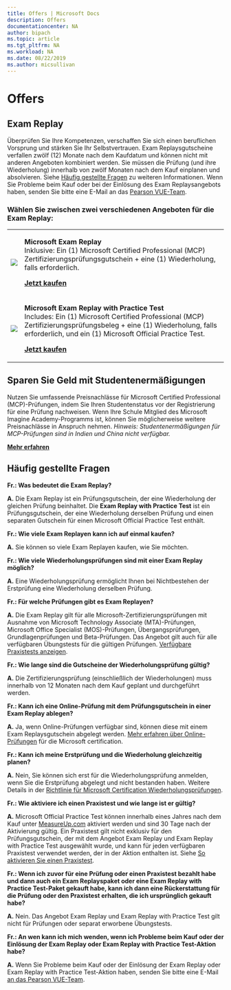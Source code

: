 ```yaml
---
title: Offers | Microsoft Docs
description: Offers 
documentationcenter: NA 
author: bipach
ms.topic: article
ms.tgt_pltfrm: NA
ms.workload: NA
ms.date: 08/22/2019
ms.author: micsullivan
---
```

# Offers

## Exam Replay

Überprüfen Sie Ihre Kompetenzen, verschaffen Sie sich einen beruflichen Vorsprung und stärken Sie Ihr Selbstvertrauen. Exam Replaysgutscheine verfallen zwölf (12) Monate nach dem Kaufdatum und können nicht mit anderen Angeboten kombiniert werden. Sie müssen die Prüfung (und ihre Wiederholung) innerhalb von zwölf Monaten nach dem Kauf einplanen und absolvieren. Siehe [Häufig gestellte Fragen](#frequently-asked-questions) zu weiteren Informationen. Wenn Sie Probleme beim Kauf oder bei der Einlösung des Exam Replaysangebots haben, senden Sie bitte eine E-Mail an das [Pearson VUE-Team](mailto:mindhub@pearson.com).

### Wählen Sie zwischen zwei verschiedenen Angeboten für die Exam Replay:

<div>
    <table border="0">
        <tr>
            <td>
                <img src="images/exam-replay-thumbnail.png">
            </td>
            <td>                
                <p><strong>Microsoft Exam Replay</strong><br/>Inklusive: Ein (1) Microsoft Certified Professional (MCP) Zertifizierungsprüfungsgutschein + eine (1) Wiederholung, falls erforderlich.</p>
                <p><a href="https://us.mindhub.com/p/Microsoft-Exam-Replay?utm_source=msftmarketing&utm_medium=msft_offers&utm_campaign=ExamReplayFY20&utm_term=ERFY20&utm_content=weblink3"><strong>Jetzt kaufen</strong></a></p>
            </td>
        </tr>
        <tr>
            <td>
                <img src="images/exam-replay-with-practice-test-thumbnail.png">
            </td>
            <td>
               <p><strong>Microsoft Exam Replay with Practice Test</strong><br/>Includes: Ein (1) Microsoft Certified Professional (MCP) Zertifizierungsprüfungsbeleg + eine (1) Wiederholung, falls erforderlich, und ein (1) Microsoft Official Practice Test.</p>
               <p><a href="https://us.mindhub.com/p/Microsoft-Exam-Replay-PT?utm_source=msftmarketing&utm_medium=msft_offers&utm_campaign=ExamReplayFY20&utm_term=ERFY20&utm_content=weblink"><strong>Jetzt kaufen</strong></a></p>
            </td>
        </tr>
    </table>
</div>


## Sparen Sie Geld mit Studentenermäßigungen
Nutzen Sie umfassende Preisnachlässe für Microsoft Certified Professional (MCP)-Prüfungen, indem Sie Ihren Studentenstatus vor der Registrierung für eine Prüfung nachweisen. Wenn Ihre Schule Mitglied des Microsoft Imagine Academy-Programms ist, können Sie möglicherweise weitere Preisnachlässe in Anspruch nehmen. *Hinweis: Studentenermäßigungen für MCP-Prüfungen sind in Indien und China nicht verfügbar.*

[**Mehr erfahren**](/learn/certifications/certification-exam-policies)

## Häufig gestellte Fragen

**Fr.: Was bedeutet die Exam Replay?**

**A.** Die Exam Replay ist ein Prüfungsgutschein, der eine Wiederholung der gleichen Prüfung beinhaltet. Die **Exam Replay with Practice Test** ist ein Prüfungsgutschein, der eine Wiederholung derselben Prüfung und einen separaten Gutschein für einen Microsoft Official Practice Test enthält.

**Fr.: Wie viele Exam Replayen kann ich auf einmal kaufen?**

**A.** Sie können so viele Exam Replayen kaufen, wie Sie möchten.

**Fr.: Wie viele Wiederholungsprüfungen sind mit einer Exam Replay möglich?**

**A.** Eine Wiederholungsprüfung ermöglicht Ihnen bei Nichtbestehen der Erstprüfung eine Wiederholung derselben Prüfung.

**Fr.: Für welche Prüfungen gibt es Exam Replayen?**

**A.** Die Exam Replay gilt für alle Microsoft-Zertifizierungsprüfungen mit Ausnahme von Microsoft Technology Associate (MTA)-Prüfungen, Microsoft Office Specialist (MOS)-Prüfungen, Übergangsprüfungen, Grundlagenprüfungen und Beta-Prüfungen. Das Angebot gilt auch für alle verfügbaren Übungstests für die gültigen Prüfungen. [Verfügbare Praxistests anzeigen](https://us.mindhub.com/microsoft-practice-tests).

**Fr.: Wie lange sind die Gutscheine der Wiederholungsprüfung gültig?**

**A.** Die Zertifizierungsprüfung (einschließlich der Wiederholungen) muss innerhalb von 12 Monaten nach dem Kauf geplant und durchgeführt werden.

**Fr.: Kann ich eine Online-Prüfung mit dem Prüfungsgutschein in einer Exam Replay ablegen?**

**A.** Ja, wenn Online-Prüfungen verfügbar sind, können diese mit einem Exam Replaysgutschein abgelegt werden. [Mehr erfahren über Online-Prüfungen](/learn/certifications/online-exams) für die Microsoft certification.

**Fr.: Kann ich meine Erstprüfung und die Wiederholung gleichzeitig planen?**

**A.** Nein, Sie können sich erst für die Wiederholungsprüfung anmelden, wenn Sie die Erstprüfung abgelegt und nicht bestanden haben. Weitere Details in der [Richtlinie für Microsoft Certification Wiederholungsprüfungen](/learn/certifications/certification-exam-policies#exam-retake-policy).

**Fr.: Wie aktiviere ich einen Praxistest und wie lange ist er gültig?**

**A.** Microsoft Official Practice Test können innerhalb eines Jahres nach dem Kauf unter [MeasureUp.com](https://www.measureup.com/) aktiviert werden und sind 30 Tage nach der Aktivierung gültig. Ein Praxistest gilt nicht exklusiv für den Prüfungsgutschein, der mit dem Angebot Exam Replay und Exam Replay with Practice Test ausgewählt wurde, und kann für jeden verfügbaren Praxistest verwendet werden, der in der Aktion enthalten ist. Siehe [So aktivieren Sie einen Praxistest](https://home.pearsonvue.com/microsoft/practicetests).

**Fr.: Wenn ich zuvor für eine Prüfung oder einen Praxistest bezahlt habe und dann auch ein Exam Replayspaket oder eine Exam Replay with Practice Test-Paket gekauft habe, kann ich dann eine Rückerstattung für die Prüfung oder den Praxistest erhalten, die ich ursprünglich gekauft habe?**

**A.** Nein. Das Angebot Exam Replay und Exam Replay with Practice Test gilt nicht für Prüfungen oder separat erworbene Übungstests.

**Fr.: An wen kann ich mich wenden, wenn ich Probleme beim Kauf oder der Einlösung der Exam Replay oder Exam Replay with Practice Test-Aktion habe?**

**A.** Wenn Sie Probleme beim Kauf oder der Einlösung der Exam Replay oder Exam Replay with Practice Test-Aktion haben, senden Sie bitte eine E-Mail [an das Pearson VUE-Team](mailto:mindhub@pearson.com).



